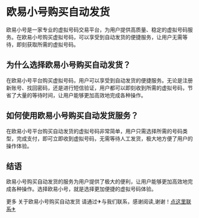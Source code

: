 # 欧易小号购买自动发货

欧易小号是一家专业的虚拟号码交易平台，为用户提供高质量、稳定的虚拟号码服务。在欧易小号购买虚拟号码，可以享受到自动发货的便捷服务，让用户无需等待，即刻获取所需的虚拟号码。

## 为什么选择欧易小号购买自动发货？

在欧易小号平台购买虚拟号码，用户可以享受到自动发货的便捷服务。无论是注册新账号、找回密码，还是进行短信验证，用户都可以即刻收到所需的虚拟号码，节省了大量的等待时间，让用户能够更加高效地完成各种操作。

## 如何使用欧易小号购买自动发货服务？

在欧易小号平台购买自动发货的虚拟号码非常简单，用户只需选择所需的号码类型，完成支付，即可立即收到虚拟号码，无需等待人工发货，极大地方便了用户的操作体验。

## 结语

欧易小号购买自动发货的服务为用户提供了极大的便利，让用户能够更加高效地完成各种操作。选择欧易小号，就是选择更加便捷的虚拟号码体验。

更多 关于欧易小号购买自动发货 请通过✈与我们联系，感谢阅读,谢谢！[点这里联系✈](https://gg.k02.cc)